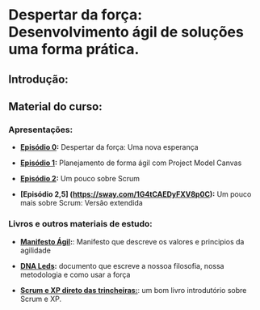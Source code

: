 # Despertar da força: Desenvolvimento ágil de soluções uma forma prática.

## Introdução:

## Material do curso:

### Apresentações: 

* **[Episódio 0](https://sway.com/3QySEm3p923W7tOj):** Despertar da força: Uma nova esperança

* **[Episódio 1](https://sway.com/pKTJmQCw93OXs6NS):** Planejamento de forma ágil com Project Model Canvas

* **[Episódio 2](https://sway.com/1G4tCAEDyFXV8p0C):** Um pouco sobre Scrum

* **[Episódio 2,5] (https://sway.com/1G4tCAEDyFXV8p0C):** Um pouco mais sobre Scrum: Versão extendida


### Livros e outros materiais de estudo:

* **[Manifesto Ágil](http://manifestoagil.com.br/):**: Manifesto que descreve os valores e principios da agilidade

* **[DNA Leds](https://www.gitbook.com/book/leds/dna-leds/details):** documento que escreve a nossoa filosofia, nossa metodologia e como usar a força

* **[Scrum e XP direto das trincheiras:](https://www.infoq.com/br/minibooks/scrum-xp-from-the-trenches)**: um bom livro introdutório sobre Scrum e XP. 
